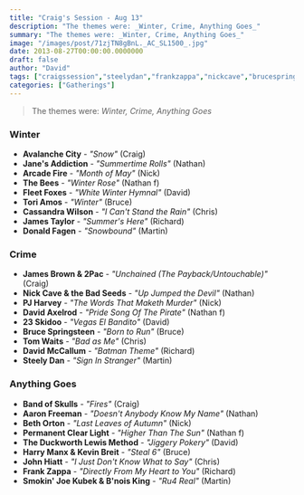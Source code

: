 ```yaml
---
title: "Craig's Session - Aug 13"
description: "The themes were: _Winter, Crime, Anything Goes_"
summary: "The themes were: _Winter, Crime, Anything Goes_"
image: "/images/post/71zjTN8gBnL._AC_SL1500_.jpg"
date: 2013-08-27T00:00:00.0000000
draft: false
author: "David"
tags: ["craigssession","steelydan","frankzappa","nickcave","brucespringsteen","tomwaits","donaldfagen","johnhiatt","jamestaylor","pjharvey","arcadefire","jamesbrown","davidaxelrod","cassandrawilson","2pac","toriamos","bethorton","fleetfoxes","theduckworthlewismethod"," ween","thebees","23skidoo","harrymanx","bnoisking","kevinbreit","bandofskulls","aaronfreeman","avalanchecity","davidmccallum","janesaddiction","smokinjoekubek","permanentclearlight"]
categories: ["Gatherings"]
---
```

> The themes were: _Winter, Crime, Anything Goes_
### Winter
- **Avalanche City** - _"Snow"_ (Craig)
- **Jane's Addiction** - _"Summertime Rolls"_ (Nathan)
- **Arcade Fire** - _"Month of May"_ (Nick)
- **The Bees** - _"Winter Rose"_ (Nathan f)
- **Fleet Foxes** - _"White Winter Hymnal"_ (David)
- **Tori Amos** - _"Winter"_ (Bruce)
- **Cassandra Wilson** - _"I Can't Stand the Rain"_ (Chris)
- **James Taylor** - _"Summer's Here"_ (Richard)
- **Donald Fagen** - _"Snowbound"_ (Martin)
### Crime
- **James Brown & 2Pac** - _"Unchained (The Payback/Untouchable)"_ (Craig)
- **Nick Cave & the Bad Seeds** - _"Up Jumped the Devil"_ (Nathan)
- **PJ Harvey** - _"The Words That Maketh Murder"_ (Nick)
- **David Axelrod** - _"Pride Song Of The Pirate"_ (Nathan f)
- **23 Skidoo** - _"Vegas El Bandito"_ (David)
- **Bruce Springsteen** - _"Born to Run"_ (Bruce)
- **Tom Waits** - _"Bad as Me"_ (Chris)
- **David McCallum** - _"Batman Theme"_ (Richard)
- **Steely Dan** - _"Sign In Stranger"_ (Martin)
### Anything Goes
- **Band of Skulls** - _"Fires"_ (Craig)
- **Aaron Freeman** - _"Doesn't Anybody Know My Name"_ (Nathan)
- **Beth Orton** - _"Last Leaves of Autumn"_ (Nick)
- **Permanent Clear Light** - _"Higher Than The Sun"_ (Nathan f)
- **The Duckworth Lewis Method** - _"Jiggery Pokery"_ (David)
- **Harry Manx & Kevin Breit** - _"Steal 6"_ (Bruce)
- **John Hiatt** - _"I Just Don't Know What to Say"_ (Chris)
- **Frank Zappa** - _"Directly From My Heart to You"_ (Richard)
- **Smokin' Joe Kubek & B'nois King** - _"Ru4 Real"_ (Martin)
